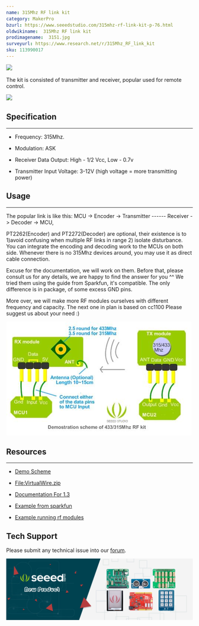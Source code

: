 ```yaml
---
name: 315Mhz RF link kit
category: MakerPro
bzurl: https://www.seeedstudio.com/315mhz-rf-link-kit-p-76.html
oldwikiname:  315Mhz RF link kit
prodimagename:  3151.jpg
surveyurl: https://www.research.net/r/315Mhz_RF_link_kit
sku: 113990017
---
```

![](http://bz.seeedstudio.com/depot/images/product/3151.jpg)

The kit is consisted of transmitter and receiver, popular used for remote control.

[![](https://github.com/SeeedDocument/Seeed-WiKi/raw/master/docs/images/300px-Get_One_Now_Banner-ragular.png)](https://www.seeedstudio.com/315mhz-rf-link-kit-p-76.html)

##   Specification
---
*   Frequency: 315Mhz.

*   Modulation: ASK

*   Receiver Data Output: High - 1/2 Vcc, Low - 0.7v

*   Transmitter Input Voltage: 3-12V (high voltage = more transmitting power)

##   Usage
---
The popular link is like this: MCU -&gt; Encoder -&gt; Transmitter ------ Receiver -&gt; Decoder -&gt; MCU,

PT2262(Encoder) and PT2272(Decoder) are optional, their existence is to 1)avoid confusing when multiple RF links in range 2) isolate disturbance. You can integrate the encoding and decoding work to the MCUs on both side. Whenever there is no 315Mhz devices around, you may use it as direct cable connection.

Excuse for the documentation, we will work on them. Before that, please consult us for any details, we are happy to find the answer for you ^^ We tried them using the guide from Sparkfun, it's compatible. The only difference is in package, of some excess GND pins.

More over, we will make more RF modules ourselves with different frequency and capacity. The next one in plan is based on cc1100 Please suggest us about your need :)

![](https://github.com/SeeedDocument/315Mhz_RF_link_kit/raw/master/img/315433RF.jpg)

##   Resources
---
*   [Demo Scheme](http://www.seeedstudio.com/depot/datasheet/315MRFlink.pdf)

*   [File:VirtualWire.zip](https://github.com/SeeedDocument/315Mhz_RF_link_kit/raw/master/res/VirtualWire.zip "File:VirtualWire.zip")

*   [Documentation For 1.3](http://www.seeedstudio.com/depot/images/product/VirtualWire.pdf)

*   [Example from sparkfun](http://www.sparkfun.com/datasheets/RF/KLP_Walkthrough.pdf)

*   [Example running rf modules](http://winavr.scienceprog.com/example-avr-projects/running-tx433-and-rx433-rf-modules-with-avr-microcontrollers.html)

## Tech Support
Please submit any technical issue into our [forum](http://forum.seeedstudio.com/). <br /><p style="text-align:center"><a href="https://www.seeedstudio.com/act-4.html" target="_blank"><img src="https://github.com/SeeedDocument/Wiki_Banner/raw/master/new_product.jpg" /></a></p>